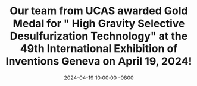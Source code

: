 ---
title: >-
   Our team from UCAS awarded Gold Medal for " <strong>High Gravity Selective Desulfurization Technology</strong>" at the 49th International Exhibition of Inventions Geneva on April 19, 2024!
date: 2024-04-19 10:00:00 -0800
---